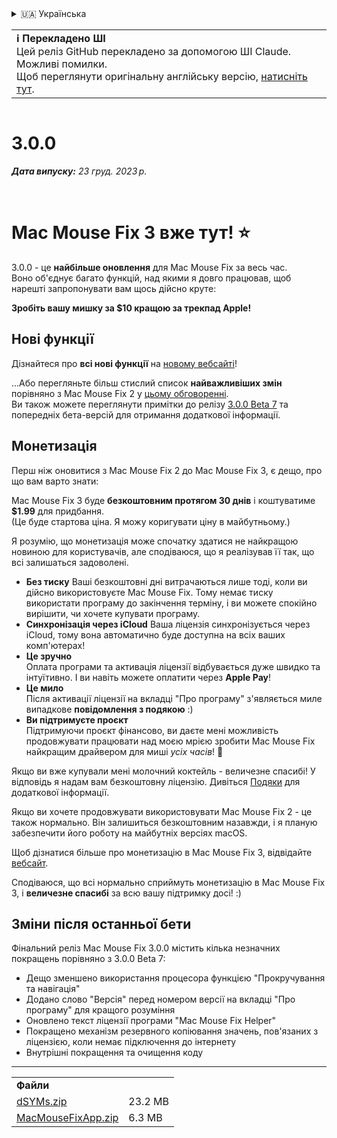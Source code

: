 <details>
<summary>🇺🇦 Українська</summary>

[🇬🇧 English (GitHub)](https://github.com/noah-nuebling/mac-mouse-fix/releases/tag/3.0.0)\
[🇦🇩 Català](https://redirect.macmousefix.com/?target=mmf-release&tag=3.0.0&locale=ca)\
[🇩🇪 Deutsch](https://redirect.macmousefix.com/?target=mmf-release&tag=3.0.0&locale=de)\
[🇪🇸 Español](https://redirect.macmousefix.com/?target=mmf-release&tag=3.0.0&locale=es)\
[🇫🇷 Français](https://redirect.macmousefix.com/?target=mmf-release&tag=3.0.0&locale=fr)\
[🇮🇩 Indonesia](https://redirect.macmousefix.com/?target=mmf-release&tag=3.0.0&locale=id)\
[🇮🇹 Italiano](https://redirect.macmousefix.com/?target=mmf-release&tag=3.0.0&locale=it)\
[🇭🇺 Magyar](https://redirect.macmousefix.com/?target=mmf-release&tag=3.0.0&locale=hu)\
[🇳🇱 Nederlands](https://redirect.macmousefix.com/?target=mmf-release&tag=3.0.0&locale=nl)\
[🇵🇱 Polski](https://redirect.macmousefix.com/?target=mmf-release&tag=3.0.0&locale=pl)\
[🇧🇷 Português (Brasil)](https://redirect.macmousefix.com/?target=mmf-release&tag=3.0.0&locale=pt-BR)\
[🇵🇹 Português (Portugal)](https://redirect.macmousefix.com/?target=mmf-release&tag=3.0.0&locale=pt-PT)\
[🇷🇴 Română](https://redirect.macmousefix.com/?target=mmf-release&tag=3.0.0&locale=ro)\
[🇸🇪 Svenska](https://redirect.macmousefix.com/?target=mmf-release&tag=3.0.0&locale=sv)\
[🇻🇳 Tiếng Việt](https://redirect.macmousefix.com/?target=mmf-release&tag=3.0.0&locale=vi)\
[🇹🇷 Türkçe](https://redirect.macmousefix.com/?target=mmf-release&tag=3.0.0&locale=tr)\
[🇨🇿 Čeština](https://redirect.macmousefix.com/?target=mmf-release&tag=3.0.0&locale=cs)\
[🇬🇷 Ελληνικά](https://redirect.macmousefix.com/?target=mmf-release&tag=3.0.0&locale=el)\
[🇷🇺 Русский](https://redirect.macmousefix.com/?target=mmf-release&tag=3.0.0&locale=ru)\
**🇺🇦 Українська**\
[🇮🇱 עברית](https://redirect.macmousefix.com/?target=mmf-release&tag=3.0.0&locale=he)\
[🇸🇦 العربية](https://redirect.macmousefix.com/?target=mmf-release&tag=3.0.0&locale=ar)\
[🇮🇳 हिन्दी](https://redirect.macmousefix.com/?target=mmf-release&tag=3.0.0&locale=hi)\
[🇹🇭 ไทย](https://redirect.macmousefix.com/?target=mmf-release&tag=3.0.0&locale=th)\
[🇨🇳 中文 (简体)](https://redirect.macmousefix.com/?target=mmf-release&tag=3.0.0&locale=zh-Hans)\
[🇨🇳 中文 (繁體)](https://redirect.macmousefix.com/?target=mmf-release&tag=3.0.0&locale=zh-Hant)\
[🇭🇰 中文（香港)](https://redirect.macmousefix.com/?target=mmf-release&tag=3.0.0&locale=zh-HK)\
[🇯🇵 日本語](https://redirect.macmousefix.com/?target=mmf-release&tag=3.0.0&locale=ja)\
[🇰🇷 한국어](https://redirect.macmousefix.com/?target=mmf-release&tag=3.0.0&locale=ko)\
[Help translate Mac Mouse Fix to different languages!](https://github.com/noah-nuebling/mac-mouse-fix/discussions/731)
</details>
<table align=><td>
<b>ℹ️ Перекладено ШІ</b><br>
Цей реліз GitHub перекладено за допомогою ШІ Claude. Можливі помилки.<br>
Щоб переглянути оригінальну англійську версію, <a href="https://github.com/noah-nuebling/mac-mouse-fix/releases/tag/3.0.0">натисніть тут</a>.
</td></table>

<table></table>

# 3.0.0
***Дата випуску:** 23 груд. 2023 р.*

<br>

# Mac Mouse Fix 3 вже тут! ⭐️

3.0.0 - це **найбільше оновлення** для Mac Mouse Fix за весь час.\
Воно об'єднує багато функцій, над якими я довго працював, щоб нарешті запропонувати вам щось дійсно крутe:

**Зробіть вашу мишку за $10 кращою за трекпад Apple!**

## Нові функції

Дізнайтеся про **всі нові функції** на [новому вебсайті](http://macmousefix.com/)!

...Або перегляньте більш стислий список **найважливіших змін** порівняно з Mac Mouse Fix 2 у [цьому обговоренні](https://github.com/noah-nuebling/mac-mouse-fix/discussions/743#discussioncomment-7938922).\
Ви також можете переглянути примітки до релізу [3.0.0 Beta 7](https://redirect.macmousefix.com/?target=mmf-release&tag=3.0.0-Beta-7&locale=uk) та попередніх бета-версій для отримання додаткової інформації.

## Монетизація

Перш ніж оновитися з Mac Mouse Fix 2 до Mac Mouse Fix 3, є дещо, про що вам варто знати:

Mac Mouse Fix 3 буде **безкоштовним протягом 30 днів** і коштуватиме **$1.99** для придбання.\
(Це буде стартова ціна. Я можу коригувати ціну в майбутньому.)

Я розумію, що монетизація може спочатку здатися не найкращою новиною для користувачів, але сподіваюся, що я реалізував її так, що всі залишаться задоволені.

- **Без тиску**
   Ваші безкоштовні дні витрачаються лише тоді, коли ви дійсно використовуєте Mac Mouse Fix. Тому немає тиску використати програму до закінчення терміну, і ви можете спокійно вирішити, чи хочете купувати програму.
- **Синхронізація через iCloud**
  Ваша ліцензія синхронізується через iCloud, тому вона автоматично буде доступна на всіх ваших комп'ютерах!
- **Це зручно**\
   Оплата програми та активація ліцензії відбувається дуже швидко та інтуїтивно. І ви навіть можете оплатити через **Apple Pay**!
- **Це мило**\
   Після активації ліцензії на вкладці "Про програму" з'являється миле випадкове **повідомлення з подякою** :)
- **Ви підтримуєте проєкт**\
   Підтримуючи проєкт фінансово, ви даєте мені можливість продовжувати працювати над моєю мрією зробити Mac Mouse Fix найкращим драйвером для миші *усіх часів*! 🚀

Якщо ви вже купували мені молочний коктейль - величезне спасибі! У відповідь я надам вам безкоштовну ліцензію. Дивіться [Подяки](https://github.com/noah-nuebling/mac-mouse-fix/blob/master/Acknowledgements.md#-paypal-donations) для додаткової інформації.

Якщо ви хочете продовжувати використовувати Mac Mouse Fix 2 - це також нормально. Він залишиться безкоштовним назавжди, і я планую забезпечити його роботу на майбутніх версіях macOS.

Щоб дізнатися більше про монетизацію в Mac Mouse Fix 3, відвідайте [вебсайт](https://macmousefix.com/#price).

Сподіваюся, що всі нормально сприймуть монетизацію в Mac Mouse Fix 3, і **величезне спасибі** за всю вашу підтримку досі! :)

## Зміни після останньої бети

Фінальний реліз Mac Mouse Fix 3.0.0 містить кілька незначних покращень порівняно з 3.0.0 Beta 7:

- Дещо зменшено використання процесора функцією "Прокручування та навігація"
- Додано слово "Версія" перед номером версії на вкладці "Про програму" для кращого розуміння
- Оновлено текст ліцензії програми "Mac Mouse Fix Helper"
- Покращено механізм резервного копіювання значень, пов'язаних з ліцензією, коли немає підключення до інтернету
- Внутрішні покращення та очищення коду

---

<table align="start">
<tr>
    <td colspan=2>
        <b>Файли</b>
    </td>
</tr>
<tr>
    <td><a href="https://github.com/noah-nuebling/mac-mouse-fix/releases/download/3.0.0/dSYMs.zip">dSYMs.zip</a></td>
    <td>23.2 MB</td>
</tr>
<tr>
    <td><a href="https://github.com/noah-nuebling/mac-mouse-fix/releases/download/3.0.0/MacMouseFixApp.zip">MacMouseFixApp.zip</a></td>
    <td>6.3 MB</td>
</tr>
</table>